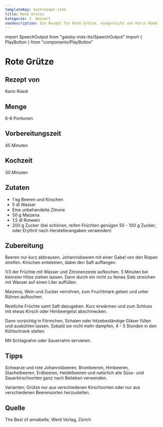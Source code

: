 ```yaml
---
templateKey: kochrezept-item
title: Rote Grütze
kategorie: 3. Dessert
seodescription: Ein Rezept für Rote Grütze, eingereicht von Karin Rüedi.
---
```

import SpeechOutput from "gatsby-mdx-tts/SpeechOutput"
import { PlayButton } from "components/PlayButton"

<SpeechOutput id="kochrezept-karin-ruedi-rote-gruetze" customPlayButton={PlayButton}>

# Rote Grütze

## Rezept von

Karin Rüedi

## Menge

6-8 Portionen

## Vorbereitungszeit

45 Minuten

## Kochzeit

30 Minuten


## Zutaten

* 1 kg Beeren und Kirschen
* 5 dl Wasser
* Eine unbehandelte Zitrone
* 50 g Maizena
* 1,5 dl Rotwein
* 200 g Zucker (bei schönen, reifen Früchten genügen 50 - 100 g Zucker; oder Erythrit
 nach Herstellerangaben verwenden) 

## Zubereitung

Beeren nur kurz abbrausen. Johannisbeeren mit einer Gabel von den Rispen streifen.
 Kirschen entsteinen, dabei den Saft auffangen. 

1/3 der Früchte mit Wasser und
 Zitronenzeste aufkochen. 5 Minuten bei kleinster Hitze ziehen lassen. Dann durch ein
 nicht zu feines Sieb streichen mit Wasser auf einen Liter auffüllen. 

Maizena, Wein und
 Zucker verrühren, zum Fruchtmark geben und unter Rühren aufkochen. 

Restliche
 Früchte samt Saft dazugeben. Kurz erwärmen und zum Schluss mit etwas Kirsch oder
 Himbeergeist abschmecken. 

Dann vorsichtig in Förmchen, Schalen oder hitzebeständige Gläser füllen und auskühlen lassen. Sobald sie nicht mehr dampfen, 4 - 5
 Stunden in den Kühlschrank stellen. 

Mit Schlagrahm oder Sauerrahm servieren.

## Tipps

Schwarze und rote Johannisbeeren, Brombeeren, Himbeeren, Stachelbeeren,
 Erdbeeren, Heidelbeeren und natürlich alle Süss- und Sauerkirschsorten ganz nach
 Belieben verwenden. 

Varianten; Grütze nur aus verschiedenen Kirschsorten oder nur
 aus verschiedenen Beerensorten herzustellen. 

## Quelle

The Best of annabelle, Werd Verlag, Zürich
</SpeechOutput>